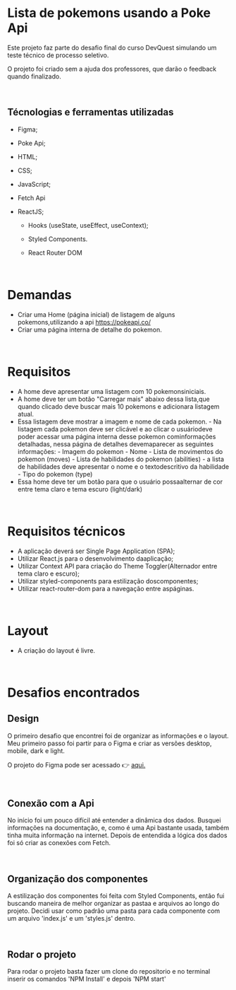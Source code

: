 # Lista de pokemons usando a Poke Api

Este projeto faz parte do desafio final do curso DevQuest simulando um teste técnico de processo seletivo.

O projeto foi criado sem a ajuda dos professores, que darão o feedback quando finalizado.

<br>

## Técnologias e ferramentas utilizadas

- Figma;
- Poke Api;
- HTML;
- CSS;
- JavaScript;
- Fetch Api
- ReactJS;

  - Hooks (useState, useEffect, useContext);
  - Styled Components.
  - React Router DOM

    <br>

# Demandas

- Criar uma Home (página inicial) de listagem de alguns pokemons,utilizando a api
  https://pokeapi.co/
- Criar uma página interna de detalhe do pokemon.

<br>

# Requisitos

- A home deve apresentar uma listagem com 10 pokemonsiniciais.
- A home deve ter um botão "Carregar mais" abaixo dessa lista,que quando clicado deve buscar mais 10 pokemons e adicionara listagem atual.
- Essa listagem deve mostrar a imagem e nome de cada pokemon. - Na listagem cada
  pokemon deve ser clicável e ao clicar o usuáriodeve poder acessar uma página interna desse pokemon cominformações detalhadas, nessa página de detalhes devemaparecer as seguintes informações: - Imagem do pokemon - Nome - Lista de movimentos do pokemon (moves) - Lista de habilidades do pokemon (abilities) - a lista de habilidades deve apresentar o nome e o textodescritivo da habilidade - Tipo do pokemon (type)
- Essa home deve ter um botão para que o usuário possaalternar de cor entre tema claro e tema escuro (light/dark)

<br>

# Requisitos técnicos

- A aplicação deverá ser Single Page Application (SPA);
- Utilizar React.js para o desenvolvimento daaplicação;
- Utilizar Context API para criação do Theme Toggler(Alternador entre tema claro e escuro);
- Utilizar styled-components para estilização doscomponentes;
- Utilizar react-router-dom para a navegação entre aspáginas.

<br>

# Layout

- A criação do layout é livre.

<br>

# Desafios encontrados

## Design

O primeiro desafio que encontrei foi de organizar as informações e o layout. Meu primeiro passo foi partir para o Figma e criar as versões desktop, mobile, dark e light.

O projeto do Figma pode ser acessado 👉 [aqui.](https://exemplo.com/)

<br>

## Conexão com a Api

No início foi um pouco difícil até entender a dinâmica dos dados. Busquei informações na documentação, e, como é uma Api bastante usada, também tinha muita informação na internet. Depois de entendida a lógica dos dados foi só criar as conexões com Fetch.

<br>

## Organização dos componentes

A estilização dos componentes foi feita com Styled Components, então fui buscando maneira de melhor organizar as pastaa e arquivos ao longo do projeto. Decidi usar como padrão uma pasta para cada componente com um arquivo 'index.js' e um 'styles.js' dentro.

<br>

## Rodar o projeto

Para rodar o projeto basta fazer um clone do repositorio e no terminal inserir os comandos 'NPM Install' e depois 'NPM start'

